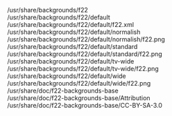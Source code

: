 /usr/share/backgrounds/f22  
/usr/share/backgrounds/f22/default  
/usr/share/backgrounds/f22/default/f22.xml  
/usr/share/backgrounds/f22/default/normalish  
/usr/share/backgrounds/f22/default/normalish/f22.png  
/usr/share/backgrounds/f22/default/standard  
/usr/share/backgrounds/f22/default/standard/f22.png  
/usr/share/backgrounds/f22/default/tv-wide  
/usr/share/backgrounds/f22/default/tv-wide/f22.png  
/usr/share/backgrounds/f22/default/wide  
/usr/share/backgrounds/f22/default/wide/f22.png  
/usr/share/doc/f22-backgrounds-base  
/usr/share/doc/f22-backgrounds-base/Attribution  
/usr/share/doc/f22-backgrounds-base/CC-BY-SA-3.0  
